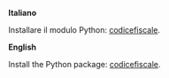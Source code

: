 **Italiano**

Installare il modulo Python:
[codicefiscale](https://pypi.python.org/pypi/codicefiscale).

**English**

Install the Python package: [codicefiscale](https://pypi.python.org/pypi/codicefiscale).
